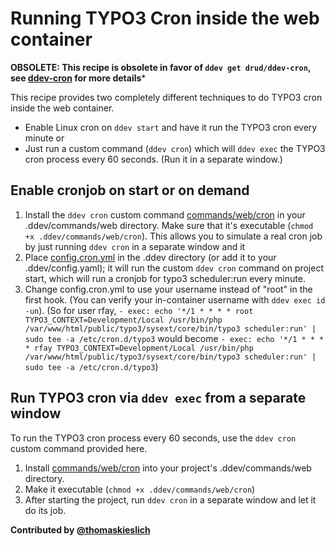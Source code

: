 # Running TYPO3 Cron inside the web container

**OBSOLETE: This recipe is obsolete in favor of `ddev get drud/ddev-cron`, see [ddev-cron](https://github.com/drud/ddev-cron) for more details***

This recipe provides two completely different techniques to do TYPO3 cron inside the web container.

* Enable Linux cron on `ddev start` and have it run the TYPO3 cron every minute or
* Just run a custom command (`ddev cron`) which will `ddev exec` the TYPO3 cron process every 60 seconds. (Run it in a separate window.)

## Enable cronjob on start or on demand

1. Install the `ddev cron` custom command [commands/web/cron](commands/web/cron) in your .ddev/commands/web directory. Make sure that it's executable (`chmod +x .ddev/commands/web/cron`). This allows you to simulate a real cron job by just running `ddev cron` in a separate window and it
2. Place [config.cron.yml](config.cron.yml) in the .ddev directory (or add it to your .ddev/config.yaml); it will run the custom `ddev cron` command on project start, which will run a cronjob for typo3 scheduler:run  every minute.
3. Change config.cron.yml to use your username instead of "root" in the first hook. (You can verify your in-container username with `ddev exec id -un`). (So for user rfay, `- exec: echo '*/1 * * * * root TYPO3_CONTEXT=Development/Local /usr/bin/php /var/www/html/public/typo3/sysext/core/bin/typo3 scheduler:run' | sudo tee -a /etc/cron.d/typo3` would become `- exec: echo '*/1 * * * * rfay TYPO3_CONTEXT=Development/Local /usr/bin/php /var/www/html/public/typo3/sysext/core/bin/typo3 scheduler:run' | sudo tee -a /etc/cron.d/typo3`)

## Run TYPO3 cron via `ddev exec` from a separate window

To run the TYPO3 cron process every 60 seconds, use the `ddev cron` custom command provided here.

1. Install [commands/web/cron](commands/web/cron) into your project's .ddev/commands/web directory.
2. Make it executable (`chmod +x .ddev/commands/web/cron`)
3. After starting the project, run `ddev cron` in a separate window and let it do its job.

**Contributed by [@thomaskieslich](https://github.com/thomaskieslich)**
